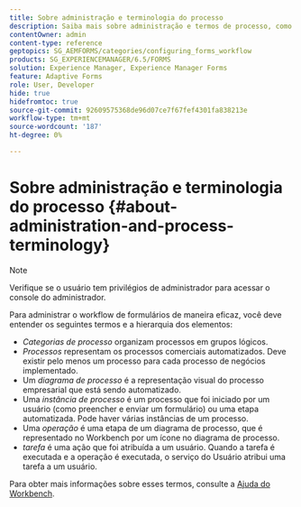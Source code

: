 ```yaml
---
title: Sobre administração e terminologia do processo
description: Saiba mais sobre administração e termos de processo, como instância de processo, diagrama de processo e operação.
contentOwner: admin
content-type: reference
geptopics: SG_AEMFORMS/categories/configuring_forms_workflow
products: SG_EXPERIENCEMANAGER/6.5/FORMS
solution: Experience Manager, Experience Manager Forms
feature: Adaptive Forms
role: User, Developer
hide: true
hidefromtoc: true
source-git-commit: 92609575368de96d07ce7f67fef4301fa838213e
workflow-type: tm+mt
source-wordcount: '187'
ht-degree: 0%

---
```


# Sobre administração e terminologia do processo {#about-administration-and-process-terminology}

>[!NOTE]
> 
> Verifique se o usuário tem privilégios de administrador para acessar o console do administrador.

Para administrar o workflow de formulários de maneira eficaz, você deve entender os seguintes termos e a hierarquia dos elementos:

* *Categorias de processo* organizam processos em grupos lógicos.
* *Processos* representam os processos comerciais automatizados. Deve existir pelo menos um processo para cada processo de negócios implementado.
* Um *diagrama de processo* é a representação visual do processo empresarial que está sendo automatizado.
* Uma *instância de processo* é um processo que foi iniciado por um usuário (como preencher e enviar um formulário) ou uma etapa automatizada. Pode haver várias instâncias de um processo.
* Uma *operação* é uma etapa de um diagrama de processo, que é representado no Workbench por um ícone no diagrama de processo.
* *tarefa* é uma ação que foi atribuída a um usuário. Quando a tarefa é executada e a operação é executada, o serviço do Usuário atribui uma tarefa a um usuário.

Para obter mais informações sobre esses termos, consulte a [Ajuda do Workbench](https://www.adobe.com/go/learn_aemforms_workbench_63).
